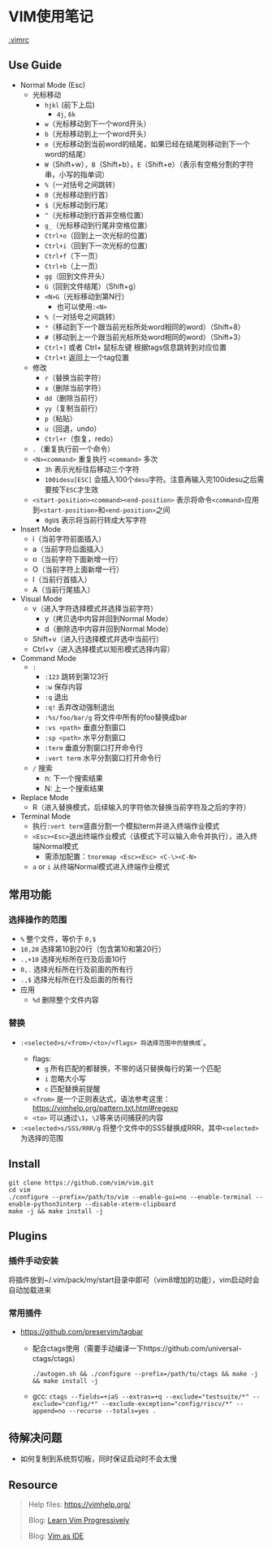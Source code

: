 # VIM使用笔记

[.vimrc](./.vimrc)

## Use Guide

- Normal Mode (Esc)
  - 光标移动 
    - `hjkl` (前下上后)
      - `4j`, `6k`
    - `w`（光标移动到下一个word开头）
    - `b`（光标移动到上一个word开头）
    - `e`（光标移动到当前word的结尾，如果已经在结尾则移动到下一个word的结尾）
    - `W`（Shift+w），`B`（Shift+b），`E`（Shift+e）（表示有空格分割的字符串，小写的指单词）
    - `%`（一对括号之间跳转）
    - `0`（光标移动到行首）
    - `$`（光标移动到行尾）
    - `^`（光标移动到行首非空格位置）
    - `g_`（光标移动到行尾非空格位置）
    - `Ctrl+o`（回到上一次光标的位置）
    - `Ctrl+i`（回到下一次光标的位置）
    - `Ctrl+f`（下一页）
    - `Ctrl+b`（上一页）
    - `gg`（回到文件开头）
    - `G`（回到文件结尾）（Shift+g）
    - `<N>G`（光标移动到第N行）
      - 也可以使用`:<N>`
    - `%`（一对括号之间跳转）
    - `*`（移动到下一个跟当前光标所处word相同的word）（Shift+8）
    - `#`（移动到上一个跟当前光标所处word相同的word）（Shift+3）
    - `Ctrl+]` 或者 Ctrl+ 鼠标左键 根据tags信息跳转到对应位置
    - `Ctrl+t` 返回上一个tag位置
  - 修改
    - `r`（替换当前字符）
    - `x`（删除当前字符）
    - `dd`（删除当前行）
    - `yy`（复制当前行）
    - `p`（粘贴）
    - `u`（回退，undo）
    - `Ctrl+r`（恢复，redo）
  - `.`（重复执行前一个命令）
  - `<N><command>` 重复执行 `<command>` 多次
    - `3h` 表示光标往后移动三个字符
    - `100idesu[ESC]` 会插入100个`desu`字符。注意再输入完100idesu之后需要按下`ESC`才生效
  - `<start-position><command><end-position>` 表示将命令`<command>`应用到`<start-position>`和`<end-position>`之间
    - `0gU$` 表示将当前行转成大写字符
- Insert Mode
  - i（当前字符前面插入）
  - a（当前字符后面插入）
  - o（当前字符下面新增一行）
  - O（当前字符上面新增一行）
  - I（当前行首插入）
  - A（当前行尾插入）
- Visual Mode
  - v（进入字符选择模式并选择当前字符）
    - y（拷贝选中内容并回到Normal Mode）
    - d（删除选中内容并回到Normal Mode）
  - Shift+v（进入行选择模式并选中当前行）
  - Ctrl+v（进入选择模式以矩形模式选择内容）
- Command Mode
  - `:`
    - `:123` 跳转到第123行
    - `:w` 保存内容
    - `:q` 退出
    - `:q!` 丢弃改动强制退出
    - `:%s/foo/bar/g` 将文件中所有的foo替换成bar
    - `:vs <path>` 垂直分割窗口
    - `:sp <path>` 水平分割窗口
    - `:term` 垂直分割窗口打开命令行
    - `:vert term` 水平分割窗口打开命令行
  - `/` 搜索
    - n: 下一个搜索结果
    - N: 上一个搜索结果
- Replace Mode
  - R（进入替换模式，后续输入的字符依次替换当前字符及之后的字符）
- Terminal Mode
  - 执行`:vert term`竖直分割一个模拟term并进入终端作业模式
  - `<Esc><Esc>`退出终端作业模式（该模式下可以输入命令并执行），进入终端Normal模式
    - 需添加配置：`tnoremap <Esc><Esc> <C-\><C-N>`
  - `a` or `i` 从终端Normal模式进入终端作业模式

## 常用功能

### 选择操作的范围

- `%` 整个文件，等价于 `0,$`
- `10,20` 选择第10到20行（包含第10和第20行）
- `.,+10` 选择光标所在行及后面10行
- `0,.` 选择光标所在行及前面的所有行
- `.,$` 选择光标所在行及后面的所有行
- 应用
  - `%d` 删除整个文件内容

### 替换

- `:<selected>s/<from>/<to>/<flags> 将`<selected>`选择范围中的`<from>`替换成`<to>`。
  - flags:
    - `g` 所有匹配的都替换，不带的话只替换每行的第一个匹配
    - `i` 忽略大小写
    - `c` 匹配替换前提醒
  - `<from>` 是一个正则表达式，语法参考这里：https://vimhelp.org/pattern.txt.html#regexp
  - `<to>` 可以通过`\1`，`\2`等来访问捕获的内容
- `:<selected>s/SSS/RRR/g` 将整个文件中的SSS替换成RRR，其中`<selected>`为选择的范围

## Install

```
git clone https://github.com/vim/vim.git
cd vim
./configure --prefix=/path/to/vim --enable-gui=no --enable-terminal --enable-python3interp --disable-xterm-clipboard
make -j && make install -j
```

## Plugins

### 插件手动安装

将插件放到~/.vim/pack/my/start目录中即可（vim8增加的功能），vim启动时会自动加载进来

### 常用插件

- https://github.com/preservim/tagbar
  - 配合ctags使用（需要手动编译一下https://github.com/universal-ctags/ctags）

    `./autogen.sh && ./configure --prefix=/path/to/ctags && make -j && make install -j`

  - gcc: `ctags --fields=+iaS --extras=+q --exclude="testsuite/*" --exclude="config/*" --exclude-exception="config/riscv/*" --append=no --recurse --totals=yes .`

## 待解决问题

- 如何复制到系统剪切板，同时保证启动时不会太慢

## Resource

> Help files: https://vimhelp.org/
>
> Blog: [Learn Vim Progressively](http://yannesposito.com/Scratch/en/blog/Learn-Vim-Progressively/)
>
> Blog: [Vim as IDE](https://yannesposito.com/Scratch/en/blog/Vim-as-IDE/)
